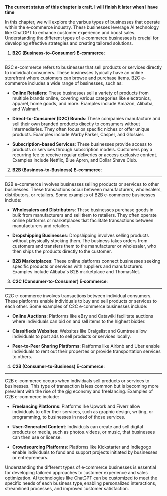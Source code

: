 **The current status of this chapter is draft. I will finish it later when I have time**

In this chapter, we will explore the various types of businesses that operate within the e-commerce industry. These businesses leverage AI technology like ChatGPT to enhance customer experience and boost sales. Understanding the different types of e-commerce businesses is crucial for developing effective strategies and creating tailored solutions.

1. **B2C (Business-to-Consumer) E-commerce**:
---------------------------------------------

B2C e-commerce refers to businesses that sell products or services directly to individual consumers. These businesses typically have an online storefront where customers can browse and purchase items. B2C e-commerce includes a wide range of businesses, such as:

* **Online Retailers**: These businesses sell a variety of products from multiple brands online, covering various categories like electronics, apparel, home goods, and more. Examples include Amazon, Alibaba, and Walmart.

* **Direct-to-Consumer (D2C) Brands**: These companies manufacture and sell their own branded products directly to consumers without intermediaries. They often focus on specific niches or offer unique products. Examples include Warby Parker, Casper, and Glossier.

* **Subscription-based Services**: These businesses provide access to products or services through subscription models. Customers pay a recurring fee to receive regular deliveries or access exclusive content. Examples include Netflix, Blue Apron, and Dollar Shave Club.

2. **B2B (Business-to-Business) E-commerce**:
---------------------------------------------

B2B e-commerce involves businesses selling products or services to other businesses. These transactions occur between manufacturers, wholesalers, distributors, or retailers. Some examples of B2B e-commerce businesses include:

* **Wholesalers and Distributors**: These businesses purchase goods in bulk from manufacturers and sell them to retailers. They often operate online platforms or marketplaces that facilitate transactions between manufacturers and retailers.

* **Dropshipping Businesses**: Dropshipping involves selling products without physically stocking them. The business takes orders from customers and transfers them to the manufacturer or wholesaler, who then ships the products directly to the customer.

* **B2B Marketplaces**: These online platforms connect businesses seeking specific products or services with suppliers and manufacturers. Examples include Alibaba's B2B marketplace and ThomasNet.

3. **C2C (Consumer-to-Consumer) E-commerce**:
---------------------------------------------

C2C e-commerce involves transactions between individual consumers. These platforms enable individuals to buy and sell products or services to each other. Some examples of C2C e-commerce businesses include:

* **Online Auctions**: Platforms like eBay and Catawiki facilitate auctions where individuals can bid on and sell items to the highest bidder.

* **Classifieds Websites**: Websites like Craigslist and Gumtree allow individuals to post ads to sell products or services locally.

* **Peer-to-Peer Sharing Platforms**: Platforms like Airbnb and Uber enable individuals to rent out their properties or provide transportation services to others.

4. **C2B (Consumer-to-Business) E-commerce**:
---------------------------------------------

C2B e-commerce occurs when individuals sell products or services to businesses. This type of transaction is less common but is becoming more prevalent with the rise of the gig economy and freelancing. Examples of C2B e-commerce include:

* **Freelancing Platforms**: Platforms like Upwork and Fiverr allow individuals to offer their services, such as graphic design, writing, or programming, to businesses in need of those services.

* **User-Generated Content**: Individuals can create and sell digital products or media, such as photos, videos, or music, that businesses can then use or license.

* **Crowdsourcing Platforms**: Platforms like Kickstarter and Indiegogo enable individuals to fund and support projects initiated by businesses or entrepreneurs.

Understanding the different types of e-commerce businesses is essential for developing tailored approaches to customer experience and sales optimization. AI technologies like ChatGPT can be customized to meet the specific needs of each business type, enabling personalized interactions, streamlined processes, and improved customer satisfaction.
